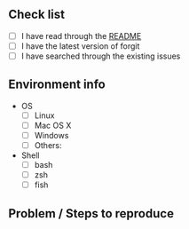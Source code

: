 <!-- ISSUES NOT FOLLOWING THIS TEMPLATE WILL BE CLOSED AND DELETED -->

<!-- Check all that apply [x] -->

## Check list

- [ ] I have read through the [README](https://github.com/indianboy42/foryadm/blob/master/README.md)
- [ ] I have the latest version of forgit
- [ ] I have searched through the existing issues

## Environment info

- OS
    - [ ] Linux
    - [ ] Mac OS X
    - [ ] Windows
    - [ ] Others:
- Shell
    - [ ] bash
    - [ ] zsh
    - [ ] fish

## Problem / Steps to reproduce
